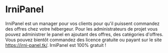 # IrniPanel
IrniPanel est un manager pour vos clients pour qu'il puissent commandez des offres chez votre hébergeur. Pour les administrateurs de projet vous pouvez administrer le panel en ajoutant des offres, des catégories d'offres. Vous pouvez bientôt commandez des licence gratuite ou payant sur le site https://irni-panel.tk/. IrniPanel est 100% gratuit !